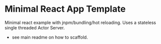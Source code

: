 # Minimal React App Template

Minimal react example with jnpm/bundling/hot reloading. Uses a stateless single threaded Actor Server.

* see main readme on how to scaffold.

